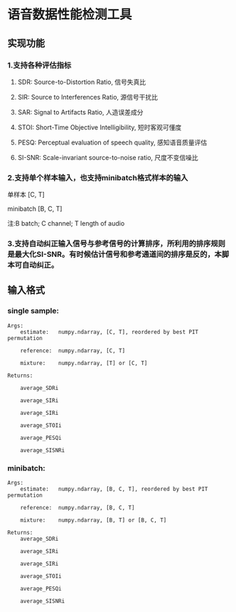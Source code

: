 # 语音数据性能检测工具
## 实现功能

### 1.支持各种评估指标
  1. SDR: 		Source-to-Distortion Ratio, 信号失真比
  
  2. SIR: 		Source to Interferences Ratio, 源信号干扰比
  
  3. SAR:		Signal to Artifacts Ratio, 人造误差成分
  
  4. STOI:		Short-Time Objective Intelligibility, 短时客观可懂度
  
  5. PESQ:		Perceptual evaluation of speech quality, 感知语音质量评估
  
  6. SI-SNR: 	        Scale-invariant source-to-noise ratio, 尺度不变信噪比

### 2.支持单个样本输入，也支持minibatch格式样本的输入
单样本	   [C, T]

minibatch    [B, C, T]

注:B batch; C channel; T length of audio

### 3.支持自动纠正输入信号与参考信号的计算排序，所利用的排序规则是最大化SI-SNR。有时候估计信号和参考通道间的排序是反的，本脚本可自动纠正。

## 输入格式
### single sample:
	Args:
		estimate:   numpy.ndarray, [C, T], reordered by best PIT permutation
		
		reference:  numpy.ndarray, [C, T]
		
		mixture:    numpy.ndarray, [T] or [C, T]
		
	Returns:
	
		average_SDRi 
		
		average_SIRi
		
		average_SIRi
		
		average_STOIi
		
		average_PESQi
		
		average_SISNRi

### minibatch:
	Args:
		estimate:   numpy.ndarray, [B, C, T], reordered by best PIT permutation
		
		reference:  numpy.ndarray, [B, C, T]
		
		mixture:    numpy.ndarray, [B, T] or [B, C, T]
		
	Returns:
		average_SDRi
		
		average_SIRi
		
		average_SIRi
		
		average_STOIi
		
		average_PESQi
		
		average_SISNRi



